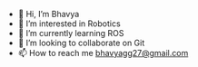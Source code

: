 - 👋 Hi, I’m Bhavya
- 👀 I’m interested in Robotics
- 🌱 I’m currently learning ROS
- 💞️ I’m looking to collaborate on Git
- 📫 How to reach me bhavyagg27@gmail.com

<!---
PhoenixBGG/PhoenixBGG is a ✨ special ✨ repository because its `README.md` (this file) appears on your GitHub profile.
You can click the Preview link to take a look at your changes.
--->
